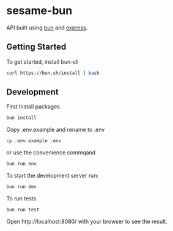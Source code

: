 # sesame-bun

API built using [bun](https://bun.sh) and [express](https://expressjs.com/).

## Getting Started

To get started, install bun-cli

```bash
curl https://bun.sh/install | bash
```

## Development

First Install packages

```bash
bun install
```

Copy .env.example and rename to .env

```bash
cp .env.example .env
```

or use the convenience commqand

```bash
bun run env
```

To start the development server run:

```bash
bun run dev
```

To run tests

```bash
bun run test
```

Open http://localhost:8080/ with your browser to see the result.

